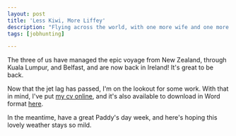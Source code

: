```yaml
---
layout: post
title: 'Less Kiwi, More Liffey'
description: "Flying across the world, with one more wife and one more child than I left with. What is this I don't even."
tags: [jobhunting]

---
```


The three of us have managed the epic voyage from New Zealand, through Kuala Lumpur, and Belfast, and are now back in Ireland! It's great to be back.

Now that the jet lag has passed, I'm on the lookout for some work. With that in mind, I've put <a href="/cv/">my cv online</a>, and it's also available to download in Word format <a href="/cv.doc">here</a>.

In the meantime, have a great Paddy's day week, and here's hoping this lovely weather stays so mild.
